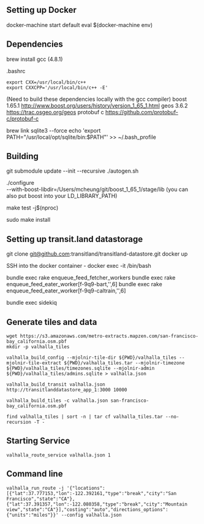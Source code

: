 Setting up Docker
------------------
docker-machine start default 
eval $(docker-machine env)

Dependencies
------------------

brew install gcc (4.8.1)

.bashrc
```
export CXX=/usr/local/bin/c++
export CXXCPP='/usr/local/bin/c++ -E'
```

(Need to build these dependencies locally with the gcc compiler)
boost 1.65.1 http://www.boost.org/users/history/version_1_65_1.html
geos 3.6.2 https://trac.osgeo.org/geos
protobuf c https://github.com/protobuf-c/protobuf-c

brew link sqlite3 --force
echo 'export PATH="/usr/local/opt/sqlite/bin:$PATH"' >> ~/.bash_profile

Building
------------------
git submodule update --init --recursive
./autogen.sh

./configure \
--with-boost-libdir=/Users/mcheung/git/boost_1_65_1/stage/lib (you can also put boost into your LD_LIBRARY_PATH)

make test -j$(nproc)

sudo make install

Setting up transit.land datastorage
----------------------------
git clone git@github.com:transitland/transitland-datastore.git
docker up

SSH into the docker container - docker exec -it <docker-id> /bin/bash

bundle exec rake enqueue_feed_fetcher_workers
bundle exec rake enqueue_feed_eater_worker[f-9q9-bart,'',6]
bundle exec rake enqueue_feed_eater_worker[f-9q9-caltrain,'',6]

bundle exec sidekiq

Generate tiles and data
-------------------------------
```
wget https://s3.amazonaws.com/metro-extracts.mapzen.com/san-francisco-bay_california.osm.pbf
mkdir -p valhalla_tiles

valhalla_build_config --mjolnir-tile-dir ${PWD}/valhalla_tiles --mjolnir-tile-extract ${PWD}/valhalla_tiles.tar --mjolnir-timezone ${PWD}/valhalla_tiles/timezones.sqlite --mjolnir-admin ${PWD}/valhalla_tiles/admins.sqlite > valhalla.json

valhalla_build_transit valhalla.json http://transitlanddatastore_app_1:3000 10000

valhalla_build_tiles -c valhalla.json san-francisco-bay_california.osm.pbf

find valhalla_tiles | sort -n | tar cf valhalla_tiles.tar --no-recursion -T -
```

Starting Service
-----------------
`valhalla_route_service valhalla.json 1`

Command line
-----------------
```
valhalla_run_route -j '{"locations":[{"lat":37.777153,"lon":-122.392161,"type":"break","city":"San Francisco","state":"CA"},{"lat":37.391357,"lon":-122.080358,"type":"break","city":"Mountain view","state":"CA"}],"costing":"auto","directions_options":{"units":"miles"}}' --config valhalla.json
```


